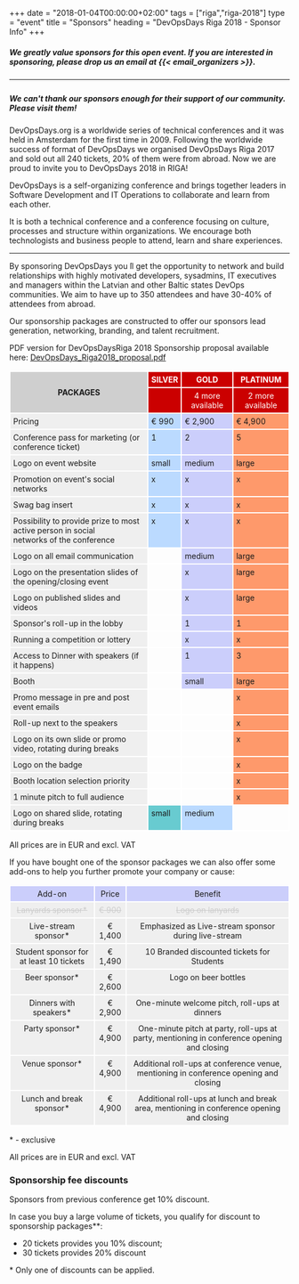 +++
date = "2018-01-04T00:00:00+02:00"
tags = ["riga","riga-2018"]
type = "event"
title = "Sponsors"
heading = "DevOpsDays Riga 2018 - Sponsor Info"
+++

<h5>
We greatly value sponsors for this open event.  If you are interested in sponsoring, please drop us an email at {{< email_organizers >}}.
</h5>

<hr>
<h5 style="padding-top: 5px">We can't thank our sponsors enough for their support of our community. Please visit them!</h5>

<p>DevOpsDays.org is a worldwide series of technical conferences and it was
held in Amsterdam for the first time in 2009. Following the worldwide
success of format of DevOpsDays we organised DevOpsDays Riga 2017
and sold out all 240 tickets, 20% of them were from abroad.
Now we are proud to invite you to DevOpsDays 2018 in RIGA!</p>

<p>DevOpsDays is a self-organizing conference and brings together leaders in
Software Development and IT Operations to collaborate and learn from
each other.</p>
<p>It is both a technical conference and a conference focusing on culture,
processes and structure within organizations. We encourage both
technologists and business people to attend, learn and share experiences.</p>

<hr/>

<p>By sponsoring DevOpsDays you ́ll get the opportunity to network and build
relationships with highly motivated developers, sysadmins, IT executives and
managers within the Latvian and other Baltic states DevOps communities. We aim
to have up to 350 attendees and have 30-40% of attendees from abroad.</p>
<p>Our sponsorship packages are constructed to offer our sponsors lead generation,
networking, branding, and talent recruitment.</p>

<p>PDF version for DevOpsDaysRiga 2018 Sponsorship proposal available here: <a href="https://devops.lv/shared/DevOpsDays_Riga2018_proposal.pdf" target="blank">DevOpsDays_Riga2018_proposal.pdf</a></p>

<style type="text/css">
.tg  {border-collapse:collapse;border-spacing:0;border:none;}
.tg td{font-size:14px;padding:5px 5px;border-style:solid;border-width:2px;border-color:#ffffff;overflow:hidden;word-break:normal;}
.tg th{font-size:14px;font-weight:normal;padding:5px 5px;border-style:solid;border-color:#ffffff;border-width:2px;overflow:hidden;word-break:normal;}
.tg .tg-y49x{background-color:#cb0000;color:#ffffff;vertical-align:top}
.tg .tg-b44r{background-color:#cbcefb;vertical-align:top}
.tg .tg-yzt1{background-color:#efefef;vertical-align:top}
.tg .tg-mmvm{font-weight:bold;background-color:#cb0000;color:#ffffff;text-align:center;vertical-align:top}
.tg .tg-i9b1{background-color:#fe996b;vertical-align:top}
.tg .tg-mtwr{background-color:#bbdaff;vertical-align:top}
.tg .tg-c7c7{font-weight:bold;background-color:#cfcfcf}
.tg .tg-h7od{background-color:#cb0000;color:#ffffff;text-align:center;vertical-align:top}
.tg .tg-yw4l{vertical-align:top}
.tg .tg-93t1{background-color:#68cbd0;vertical-align:top}
.tg .sold-out {text-decoration: line-through; color: #ccc; }
</style>
<table class="tg">
  <tr>
    <th class="tg-c7c7" rowspan="2">PACKAGES</th>
    <th class="tg-mmvm">SILVER</th>
    <th class="tg-mmvm">GOLD<br></th>
    <th class="tg-mmvm">PLATINUM<br></th>
  </tr>
  <tr>
    <td class="tg-y49x"></td>
    <td class="tg-h7od">4 more available</td>
    <td class="tg-h7od">2 more available</td>
  </tr>
  <tr>
    <td class="tg-yzt1">Pricing</td>
    <td class="tg-mtwr">€ 990</td>
    <td class="tg-b44r">€ 2,900</td>
    <td class="tg-i9b1">€ 4,900</td>
  </tr>
  <tr>
    <td class="tg-yzt1">Conference pass for marketing (or conference ticket)</td>
    <td class="tg-mtwr">1</td>
    <td class="tg-b44r">2</td>
    <td class="tg-i9b1">5</td>
  </tr>
  <tr>
    <td class="tg-yzt1">Logo on event website</td>
    <td class="tg-mtwr">small</td>
    <td class="tg-b44r">medium</td>
    <td class="tg-i9b1">large</td>
  </tr>
  <tr>
    <td class="tg-yzt1">Promotion on event's social networks</td>
    <td class="tg-mtwr">x</td>
    <td class="tg-b44r">x</td>
    <td class="tg-i9b1">x</td>
  </tr>
  <tr>
    <td class="tg-yzt1">Swag bag insert</td>
    <td class="tg-mtwr">x</td>
    <td class="tg-b44r">x</td>
    <td class="tg-i9b1">x</td>
  </tr>
  <tr>
    <td class="tg-yzt1">Possibility to provide prize to most active person in social<br>networks of the conference</td>
    <td class="tg-mtwr">x</td>
    <td class="tg-b44r">x</td>
    <td class="tg-i9b1">x</td>
  </tr>
  <tr>
    <td class="tg-yzt1">Logo on all email communication</td>
    <td class="tg-yw4l"></td>
    <td class="tg-b44r">medium</td>
    <td class="tg-i9b1">large</td>
  </tr>
  <tr>
    <td class="tg-yzt1">Logo on the presentation slides of the opening/closing event</td>
    <td class="tg-yw4l"></td>
    <td class="tg-b44r">x</td>
    <td class="tg-i9b1">large</td>
  </tr>
  <tr>
    <td class="tg-yzt1">Logo on published slides and videos</td>
    <td class="tg-yw4l"></td>
    <td class="tg-b44r">x</td>
    <td class="tg-i9b1">large</td>
  </tr>
  <tr>
    <td class="tg-yzt1">Sponsor's roll-up in the lobby</td>
    <td class="tg-yw4l"></td>
    <td class="tg-b44r">1</td>
    <td class="tg-i9b1">1</td>
  </tr>
  <tr>
    <td class="tg-yzt1">Running a competition or lottery</td>
    <td class="tg-yw4l"></td>
    <td class="tg-b44r">x</td>
    <td class="tg-i9b1">x</td>
  </tr>
  <tr>
    <td class="tg-yzt1">Access to Dinner with speakers (if it happens)</td>
    <td class="tg-yw4l"></td>
    <td class="tg-b44r">1</td>
    <td class="tg-i9b1">3</td>
  </tr>
  <tr>
    <td class="tg-yzt1">Booth</td>
    <td class="tg-yw4l"></td>
    <td class="tg-b44r">small</td>
    <td class="tg-i9b1">large</td>
  </tr>
  <tr>
    <td class="tg-yzt1">Promo message in pre and post event emails</td>
    <td class="tg-yw4l"></td>
    <td class="tg-yw4l"></td>
    <td class="tg-i9b1">x</td>
  </tr>
  <tr>
    <td class="tg-yzt1">Roll-up next to the speakers</td>
    <td class="tg-yw4l"></td>
    <td class="tg-yw4l"></td>
    <td class="tg-i9b1">x</td>
  </tr>
  <tr>
    <td class="tg-yzt1">Logo on its own slide or promo video, rotating during breaks</td>
    <td class="tg-yw4l"></td>
    <td class="tg-yw4l"></td>
    <td class="tg-i9b1">x</td>
  </tr>
  <tr>
    <td class="tg-yzt1">Logo on the badge</td>
    <td class="tg-yw4l"></td>
    <td class="tg-yw4l"></td>
    <td class="tg-i9b1">x</td>
  </tr>
  <tr>
    <td class="tg-yzt1">Booth location selection priority</td>
    <td class="tg-yw4l"></td>
    <td class="tg-yw4l"></td>
    <td class="tg-i9b1">x</td>
  </tr>
  <tr>
    <td class="tg-yzt1">1 minute pitch to full audience</td>
    <td class="tg-yw4l"></td>
    <td class="tg-yw4l"></td>
    <td class="tg-i9b1">x</td>
  </tr>
  <tr>
    <td class="tg-yzt1">Logo on shared slide, rotating during breaks</td>
    <td class="tg-93t1">small</td>
    <td class="tg-mtwr">medium</td>
    <td class="tg-yw4l"></td>
  </tr>
</table>
<p>All prices are in EUR and excl. VAT</p>

<p>If you have bought one of the sponsor packages we can also offer some add-ons to
help you further promote your company or cause:</p>

<table class="tg">
  <tr>
    <th class="tg-b44r">Add-on</th>
    <th class="tg-b44r">Price</th>
    <th class="tg-b44r">Benefit</th>
  </tr>
  <tr class="sold-out">
    <th class="tg-yzt1">Lanyards sponsor* </th>
    <th class="tg-yzt1">€ 900</th>
    <th class="tg-yzt1">Logo on lanyards </th>
  </tr>
  <tr>
    <th class="tg-yzt1">Live-stream sponsor*</th>
    <th class="tg-yzt1">€ 1,400</th>
    <th class="tg-yzt1">Emphasized as Live-stream sponsor during live-stream</th>
  </tr>
  <tr>
    <th class="tg-yzt1">Student sponsor for at least 10 tickets</th>
    <th class="tg-yzt1">€ 1,490</th>
    <th class="tg-yzt1">10 Branded discounted tickets for Students </th>
  </tr>
  <tr>
    <th class="tg-yzt1">Beer sponsor* </th>
    <th class="tg-yzt1">€ 2,600</th>
    <th class="tg-yzt1">Logo on beer bottles </th>
  </tr>
  <tr>
    <th class="tg-yzt1">Dinners with speakers* </th>
    <th class="tg-yzt1">€ 2,900</th>
    <th class="tg-yzt1">One-minute welcome pitch, roll-ups at dinners </th>
  </tr>
  <tr>
    <th class="tg-yzt1">Party sponsor* </th>
    <th class="tg-yzt1">€ 4,900</th>
    <th class="tg-yzt1">One-minute pitch at party, roll-ups at party, mentioning in conference opening and closing </th>
  </tr>
  <tr>
    <th class="tg-yzt1">Venue sponsor* </th>
    <th class="tg-yzt1">€ 4,900</th>
    <th class="tg-yzt1">Additional roll-ups at conference venue, mentioning in conference opening and closing</th>
  </tr>
  <tr>
    <th class="tg-yzt1">Lunch and break sponsor* </th>
    <th class="tg-yzt1">€ 4,900</th>
    <th class="tg-yzt1">Additional roll-ups at lunch and break area, mentioning in conference opening and closing</th>
  </tr>
</table>
<p>* - exclusive</p>
<p>All prices are in EUR and excl. VAT</p>
<h3>Sponsorship fee discounts</h3>
<p>Sponsors from previous conference get 10% discount.</p>
<p>In case you buy a large volume of tickets, you qualify for discount to sponsorship
packages**:
<ul><li>20 tickets provides you 10% discount;</li>
  <li>30 tickets provides 20% discount</li>
</ul>
* Only one of discounts can be applied.</p>
